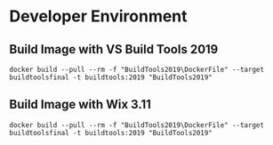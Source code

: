 # Developer Environment

## Build Image with VS Build Tools 2019

`docker build --pull --rm -f "BuildTools2019\DockerFile" --target buildtoolsfinal -t buildtools:2019 "BuildTools2019"`

## Build Image with Wix 3.11

`docker build --pull --rm -f "BuildTools2019\DockerFile" --target buildtoolsfinal -t buildtools:2019 "BuildTools2019"`
